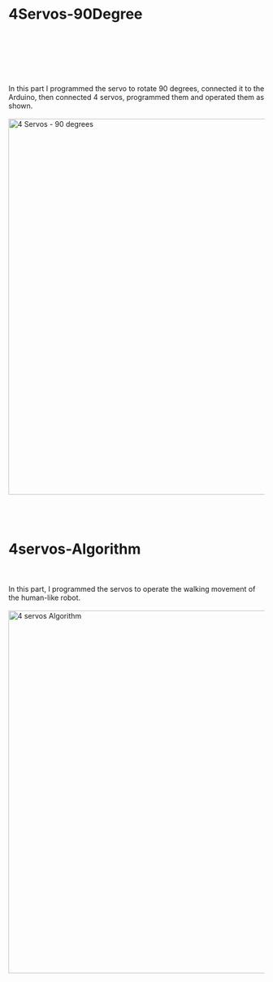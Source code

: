 # 4Servos-90Degree<br><br>
<br><br>
<br><br>
In this part I programmed the servo to rotate 90 degrees, connected it to the Arduino, then connected 4 servos, programmed them and operated them as shown.
<br><br>
<img width="960" height="740" alt="4 Servos - 90 degrees" src="https://github.com/user-attachments/assets/0744ab38-f9b5-45e2-86c5-79d6d22fd3f5" />
<br><br>
<br><br>
# 4servos-Algorithm 
<br><br>
In this part, I programmed the servos to operate the walking movement of the human-like robot.
<br><br>
<img width="1622" height="714" alt="4 servos Algorithm" src="https://github.com/user-attachments/assets/0245cf64-a109-4abf-9f29-56a28c70d60b" />
